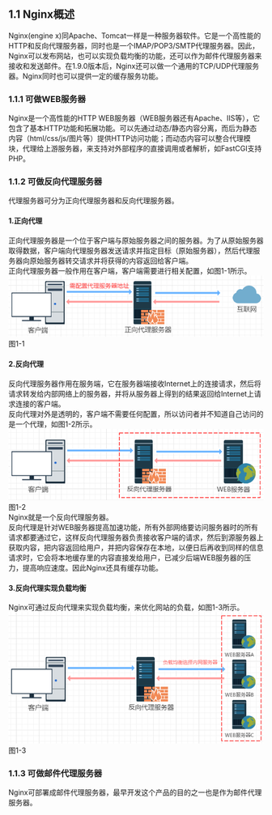 ## 1.1 Nginx概述

Nginx\(engine x\)同Apache、Tomcat一样是一种服务器软件。它是一个高性能的HTTP和反向代理服务器，同时也是一个IMAP/POP3/SMTP代理服务器。因此，Nginx可以发布网站，也可以实现负载均衡的功能，还可以作为邮件代理服务器来接收和发送邮件。在1.9.0版本后，Nginx还可以做一个通用的TCP/UDP代理服务器。Nginx同时也可以提供一定的缓存服务功能。
### 1.1.1 可做WEB服务器
Nginx是一个高性能的HTTP WEB服务器（WEB服务器还有Apache、IIS等），它包含了基本HTTP功能和拓展功能。可以先通过动态/静态内容分离，而后为静态内容（html/css/js/图片等）提供HTTP访问功能；而动态内容可以整合代理模块，代理给上游服务器，来支持对外部程序的直接调用或者解析，如FastCGI支持PHP。
### 1.1.2 可做反向代理服务器
代理服务器可分为正向代理服务器和反向代理服务器。
#### 1.正向代理
正向代理服务器是一个位于客户端与原始服务器之间的服务器。为了从原始服务器取得数据，客户端向代理服务器发送请求并指定目标（原始服务器），然后代理服务器向原始服务器转交请求并将获得的内容返回给客户端。  
正向代理服务器一般作用在客户端，客户端需要进行相关配置，如图1-1所示。  
![](/assets/微信截图_20180202155114.png)  
图1-1
#### 2.反向代理
反向代理服务器作用在服务端，它在服务器端接收Internet上的连接请求，然后将请求转发给内部网络上的服务器，并将从服务器上得到的结果返回给Internet上请求连接的客户端。  
反向代理对外是透明的，客户端不需要任何配置，所以访问者并不知道自己访问的是一个代理，如图1-2所示。  
![](/assets/微信截图_20180202154419.png)  
图1-2  
Nginx就是一个反向代理服务器。  
反向代理是针对WEB服务器提高加速功能，所有外部网络要访问服务器时的所有请求都要通过它，这样反向代理服务器负责接收客户端的请求，然后到源服务器上获取内容，把内容返回给用户，并把内容保存在本地，以便日后再收到同样的信息请求时，它会将本地缓存里的内容直接发给用户，已减少后端WEB服务器的压力，提高响应速度。因此Nginx还具有缓存功能。
#### 3.反向代理实现负载均衡
Nginx可通过反向代理来实现负载均衡，来优化网站的负载，如图1-3所示。  
![](/assets/微信截图_20180202162751.png)  
图1-3  
### 1.1.3 可做邮件代理服务器
Nginx可部署成邮件代理服务器，最早开发这个产品的目的之一也是作为邮件代理服务器。

